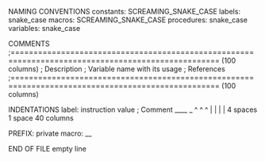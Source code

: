 NAMING CONVENTIONS
constants:  SCREAMING_SNAKE_CASE
labels:     snake_case
macros:     SCREAMING_SNAKE_CASE
procedures: snake_case
variables:  snake_case

COMMENTS
;=================================================================================================== (100 columns)
; Description
; Variable name with its usage
; References
;=================================================================================================== (100 columns)

INDENTATIONS
label:
    instruction value                  ; Comment
____           _                       ^
   ^           ^                       |
   |           |                       |
   4 spaces    1 space                 40 columns

PREFIX:
private macro: __

END OF FILE
empty line